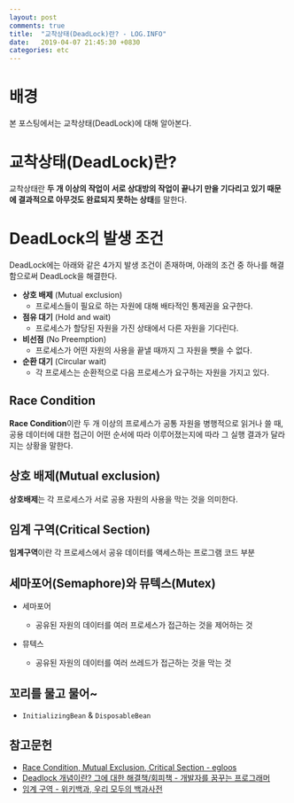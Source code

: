 ```yaml
---
layout: post
comments: true
title:  "교착상태(DeadLock)란? - LOG.INFO"
date:   2019-04-07 21:45:30 +0830
categories: etc
---
```


# 배경

본 포스팅에서는 교착상태(DeadLock)에 대해 알아본다.

# 교착상태(DeadLock)란?

교착상태란 **두 개 이상의 작업이 서로 상대방의 작업이 끝나기 만을 기다리고 있기 때문에 결과적으로 아무것도 완료되지 못하는 상태**를 말한다.

# DeadLock의 발생 조건

DeadLock에는 아래와 같은 4가지 발생 조건이 존재하며, 아래의 조건 중 하나를 해결함으로써 DeadLock을 해결한다.

- **상호 배제** (Mutual exclusion)
  - 프로세스들이 필요로 하는 자원에 대해 배타적인 통제권을 요구한다.
- **점유 대기** (Hold and wait)
  - 프로세스가 할당된 자원을 가진 상태에서 다른 자원을 기다린다.
- **비선점** (No Preemption)
  - 프로세스가 어떤 자원의 사용을 끝낼 때까지 그 자원을 뺏을 수 없다.
- **순환 대기** (Circular wait)
  - 각 프로세스는 순환적으로 다음 프로세스가 요구하는 자원을 가지고 있다.

## Race Condition

**Race Condition**이란 두 개 이상의 프로세스가 공통 자원을 병행적으로 읽거나 쓸 때, 공용 데이터에 대한 접근이 어떤 순서에 따라 이루어졌는지에 따라 그 실행 결과가 달라지는 상황을 말한다.

## 상호 배제(Mutual exclusion)

**상호배제**는 각 프로세스가 서로 공용 자원의 사용을 막는 것을 의미한다.

## 임계 구역(Critical Section)

**임계구역**이란 각 프로세스에서 공유 데이터를 액세스하는 프로그램 코드 부분

## 세마포어(Semaphore)와 뮤텍스(Mutex)

- 세마포어
  - 공유된 자원의 데이터를 여러 프로세스가 접근하는 것을 제어하는 것

- 뮤텍스
  - 공유된 자원의 데이터를 여러 쓰레드가 접근하는 것을 막는 것

## 꼬리를 물고 물어~

- `InitializingBean` & `DisposableBean`

## 참고문헌

- [Race Condition, Mutual Exclusion, Critical Section - egloos](http://egloos.zum.com/agrumpy/v/362254)
- [Deadlock 개념이란? 그에 대한 해결책/회피책 - 개발자를 꿈꾸는 프로그래머](https://jwprogramming.tistory.com/12?category=680235)
- [임계 구역 - 위키백과, 우리 모두의 백과사전](https://ko.wikipedia.org/wiki/%EC%9E%84%EA%B3%84_%EA%B5%AC%EC%97%AD)